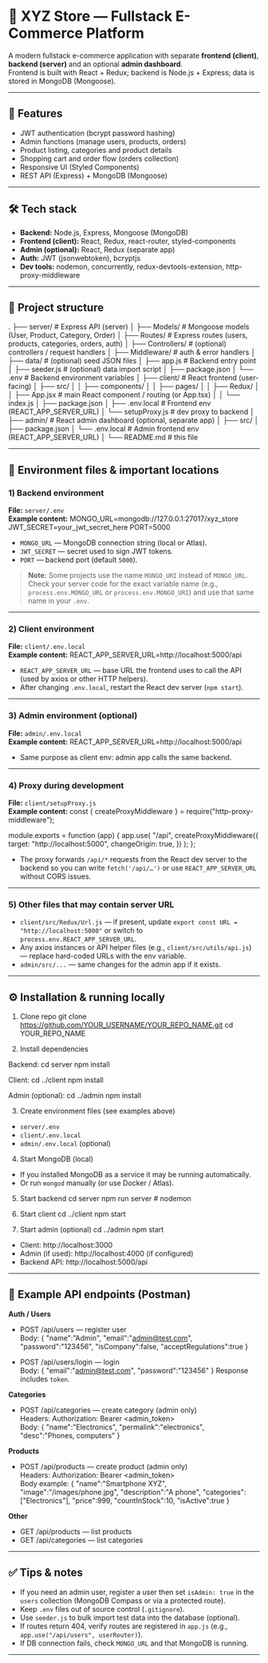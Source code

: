
# 🛒 XYZ Store — Fullstack E-Commerce Platform

A modern fullstack e-commerce application with separate **frontend (client)**, **backend (server)** and an optional **admin dashboard**.  
Frontend is built with React + Redux; backend is Node.js + Express; data is stored in MongoDB (Mongoose).

---

## 🚀 Features

- JWT authentication (bcrypt password hashing)  
- Admin functions (manage users, products, orders)  
- Product listing, categories and product details  
- Shopping cart and order flow (orders collection)  
- Responsive UI (Styled Components)  
- REST API (Express) + MongoDB (Mongoose)

---

## 🛠 Tech stack

- **Backend:** Node.js, Express, Mongoose (MongoDB)  
- **Frontend (client):** React, Redux, react-router, styled-components  
- **Admin (optional):** React, Redux (separate app)  
- **Auth:** JWT (jsonwebtoken), bcryptjs  
- **Dev tools:** nodemon, concurrently, redux-devtools-extension, http-proxy-middleware

---

## 📂 Project structure

.
├── server/             # Express API (server)
│   ├── Models/          # Mongoose models (User, Product, Category, Order)
│   ├── Routes/          # Express routes (users, products, categories, orders, auth)
│   ├── Controllers/     # (optional) controllers / request handlers
│   ├── Middleware/      # auth & error handlers
│   ├── data/            # (optional) seed JSON files
│   ├── app.js           # Backend entry point
│   ├── seeder.js        # (optional) data import script
│   ├── package.json
│   └── .env             # Backend environment variables
│
├── client/              # React frontend (user-facing)
│   ├── src/
│   │  ├── components/
│   │  ├── pages/
│   │  ├── Redux/
│   │  ├── App.jsx       # main React component / routing (or App.tsx)
│   │  └── index.js
│   ├── package.json
│   ├── .env.local       # Frontend env (REACT_APP_SERVER_URL)
│   └── setupProxy.js    # dev proxy to backend
│
├── admin/               # React admin dashboard (optional, separate app)
│   ├── src/
│   ├── package.json
│   └── .env.local       # Admin frontend env (REACT_APP_SERVER_URL)
│
└── README.md            # this file

---

## 🔧 Environment files & important locations

### 1) Backend environment
**File:** `server/.env`  
**Example content:**
MONGO_URL=mongodb://127.0.0.1:27017/xyz_store
JWT_SECRET=your_jwt_secret_here
PORT=5000

- `MONGO_URL` — MongoDB connection string (local or Atlas).  
- `JWT_SECRET` — secret used to sign JWT tokens.  
- `PORT` — backend port (default `5000`).  

> **Note:** Some projects use the name `MONGO_URI` instead of `MONGO_URL`. Check your server code for the exact variable name (e.g., `process.env.MONGO_URL` or `process.env.MONGO_URI`) and use that same name in your `.env`.

---

### 2) Client environment
**File:** `client/.env.local`  
**Example content:**
REACT_APP_SERVER_URL=http://localhost:5000/api

- `REACT_APP_SERVER_URL` — base URL the frontend uses to call the API (used by axios or other HTTP helpers).  
- After changing `.env.local`, restart the React dev server (`npm start`).

---

### 3) Admin environment (optional)
**File:** `admin/.env.local`  
**Example content:**
REACT_APP_SERVER_URL=http://localhost:5000/api

- Same purpose as client env: admin app calls the same backend.

---

### 4) Proxy during development
**File:** `client/setupProxy.js`  
**Example content:**
const { createProxyMiddleware } = require("http-proxy-middleware");

module.exports = function (app) {
  app.use(
    "/api",
    createProxyMiddleware({
      target: "http://localhost:5000",
      changeOrigin: true,
    })
  );
};

- The proxy forwards `/api/*` requests from the React dev server to the backend so you can write `fetch('/api/…')` or use `REACT_APP_SERVER_URL` without CORS issues.

---

### 5) Other files that may contain server URL
- `client/src/Redux/Url.js` — if present, update `export const URL = "http://localhost:5000"` or switch to `process.env.REACT_APP_SERVER_URL`.
- Any axios instances or API helper files (e.g., `client/src/utils/api.js`) — replace hard-coded URLs with the env variable.
- `admin/src/...` — same changes for the admin app if it exists.

---

## ⚙️ Installation & running locally

1. Clone repo
git clone https://github.com/YOUR_USERNAME/YOUR_REPO_NAME.git
cd YOUR_REPO_NAME

2. Install dependencies

Backend:
cd server
npm install

Client:
cd ../client
npm install

Admin (optional):
cd ../admin
npm install

3. Create environment files (see examples above)
- `server/.env`
- `client/.env.local`
- `admin/.env.local` (optional)

4. Start MongoDB (local)
- If you installed MongoDB as a service it may be running automatically.
- Or run `mongod` manually (or use Docker / Atlas).

5. Start backend
cd server
npm run server   # nodemon

6. Start client
cd ../client
npm start

7. Start admin (optional)
cd ../admin
npm start

- Client: http://localhost:3000  
- Admin (if used): http://localhost:4000 (if configured)  
- Backend API: http://localhost:5000/api

---

## 🔁 Example API endpoints (Postman)

**Auth / Users**
- POST /api/users — register user  
  Body:
  { "name":"Admin", "email":"admin@test.com", "password":"123456", "isCompany":false, "acceptRegulations":true }

- POST /api/users/login — login  
  Body:
  { "email":"admin@test.com", "password":"123456" }
  Response includes `token`.

**Categories**
- POST /api/categories — create category (admin only)  
  Headers: Authorization: Bearer <admin_token>  
  Body: { "name":"Electronics", "permalink":"electronics", "desc":"Phones, computers" }

**Products**
- POST /api/products — create product (admin only)  
  Headers: Authorization: Bearer <admin_token>  
  Body example:
  {
    "name":"Smartphone XYZ",
    "image":"/images/phone.jpg",
    "description":"A phone",
    "categories":["Electronics"],
    "price":999,
    "countInStock":10,
    "isActive":true
  }

**Other**
- GET /api/products — list products  
- GET /api/categories — list categories

---

## ✅ Tips & notes

- If you need an admin user, register a user then set `isAdmin: true` in the `users` collection (MongoDB Compass or via a protected route).  
- Keep `.env` files out of source control (`.gitignore`).  
- Use `seeder.js` to bulk import test data into the database (optional).  
- If routes return 404, verify routes are registered in `app.js` (e.g., `app.use("/api/users", userRouter)`).  
- If DB connection fails, check `MONGO_URL` and that MongoDB is running.

---
